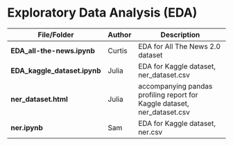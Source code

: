 # Exploratory Data Analysis (EDA)

| File/Folder | Author | Description |
| --- | --- | --- |
| **EDA_all-the-news.ipynb** | Curtis | EDA for All The News 2.0 dataset |
| **EDA_kaggle_dataset.ipynb** | Julia | EDA for Kaggle dataset, ner_dataset.csv |
| **ner_dataset.html** | Julia | accompanying pandas profiling report for Kaggle dataset, ner_dataset.csv |
| **ner.ipynb** | Sam | EDA for Kaggle dataset, ner.csv |
